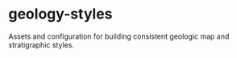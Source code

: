 # geology-styles
Assets and configuration for building consistent geologic map and stratigraphic styles.
